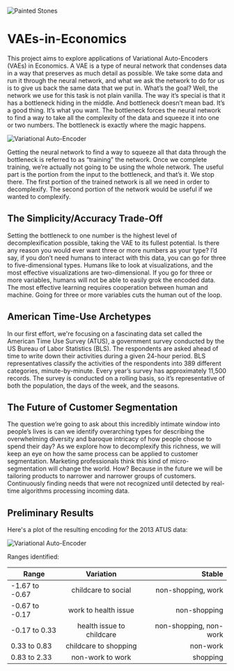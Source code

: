 ![Painted Stones](https://github.com/yaniv256/VAEs-in-Economics/blob/master/Resources/PaintedStones.png?raw=true)

# VAEs-in-Economics

This project aims to explore applications of Variational Auto-Encoders (VAEs) in Economics. A VAE is a type of neural network that condenses data in a way that preserves as much detail as possible. We take some data and run it through the neural network, and what we ask the network to do for us is to give us back the same data that we put in. What’s the goal? Well, the network we use for this task is not plain vanilla. The way it’s special is that it has a bottleneck hiding in the middle. And bottleneck doesn’t mean bad. It’s a good thing. It’s what you want. The bottleneck forces the neural network to find a way to take all the complexity of the data and squeeze it into one or two numbers. The bottleneck is exactly where the magic happens. 

![Variational Auto-Encoder](https://github.com/yaniv256/VAEs-in-Economics/blob/master/Resources/VAE.png?raw=true)

Getting the neural network to find a way to squeeze all that data through the bottleneck is referred to as “training” the network. Once we complete training, we’re actually not going to be using the whole network. The useful part is the portion from the input to the bottleneck, and that’s it. We stop there. The first portion of the trained network is all we need in order to decomplexify. The second portion of the network would be useful if we wanted to complexify.

## The Simplicity/Accuracy Trade-Off 

Setting the bottleneck to one number is the highest level of decomplexification possible, taking the VAE to its fullest potential. Is there any reason you would ever want three or more numbers as your type? I’d say, if you don’t need humans to interact with this data, you can go for three to five-dimensional types. Humans like to look at visualizations, and the most effective visualizations are two-dimensional. If you go for three or more variables, humans will not be able to easily grok the encoded data. The most effective learning requires cooperation between human and machine. Going for three or more variables cuts the human out of the loop.

## American Time-Use Archetypes

In our first effort, we're focusing on a fascinating data set called the American Time Use Survey (ATUS), a government survey conducted by the US Bureau of Labor Statistics (BLS). The respondents are asked ahead of time to write down their activities during a given 24-hour period. BLS representatives classify the activities of the respondents into 389 different categories, minute-by-minute. Every year’s survey has approximately 11,500 records. The survey is conducted on a rolling basis, so it’s representative of both the population, the days of the week, and the seasons. 

## The Future of Customer Segmentation 

The question we’re going to ask about this incredibly intimate window into people’s lives is can we identify overarching types for describing the overwhelming diversity and baroque intricacy of how people choose to spend their day? As we explore how to decomplexify this richness, we will keep an eye on how the same process can be applied to customer segmentation. Marketing professionals think this kind of micro-segmentation will change the world. How? Because in the future we will be tailoring products to narrower and narrower groups of customers. Continuously finding needs that were not recognized until detected by real-time algorithms processing incoming data.

## Preliminary Results 

Here's a plot of the resulting encoding for the 2013 ATUS data:

![Variational Auto-Encoder](https://github.com/yaniv256/VAEs-in-Economics/blob/master/Resources/type_plot.png?raw=true)

Ranges identified:

| Range       | Variation    | Stable |
| ------------- |:-------------:| -----:|
| -1.67 to -0.67  | childcare to social | non-shopping, work |
| -0.67 to -0.17  | work to health issue | non-shopping |
| -0.17 to 0.33 | health issue to childcare | non-shopping, non-work |
| 0.33 to 0.83 | childcare to shopping | non-work |
| 0.83 to 2.33 | non-work to work | shopping |
